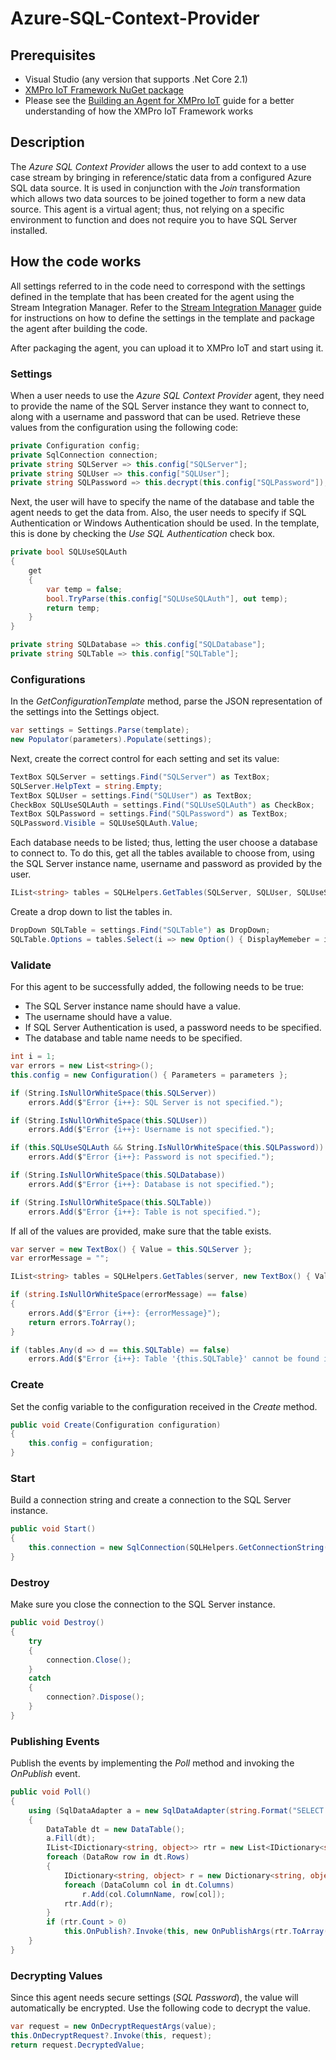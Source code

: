 # Azure-SQL-Context-Provider

## Prerequisites
- Visual Studio (any version that supports .Net Core 2.1)
- [XMPro IoT Framework NuGet package](https://www.nuget.org/packages/XMPro.IOT.Framework/3.0.2-beta)
- Please see the [Building an Agent for XMPro IoT](https://docs.xmpro.com/lessons/writing-an-agent-for-xmpro-iot/) guide for a better understanding of how the XMPro IoT Framework works

## Description
 The *Azure SQL Context Provider* allows the user to add context to a use case stream by bringing in reference/static data from a configured Azure SQL data source. It is used in conjunction with the *Join* transformation which allows two data sources to be joined together to form a new data source. This agent is a virtual agent; thus, not relying on a specific environment to function and does not require you to have SQL Server installed.

## How the code works
All settings referred to in the code need to correspond with the settings defined in the template that has been created for the agent using the Stream Integration Manager. Refer to the [Stream Integration Manager](https://docs.xmpro.com/topic/getting-to-know-the-framework/#1534129009509-379bd7d3-9f40) guide for instructions on how to define the settings in the template and package the agent after building the code. 

After packaging the agent, you can upload it to XMPro IoT and start using it.

### Settings
When a user needs to use the *Azure SQL Context Provider* agent, they need to provide the name of the SQL Server instance they want to connect to, along with a username and password that can be used. Retrieve these values from the configuration using the following code: 

```csharp
private Configuration config;
private SqlConnection connection;
private string SQLServer => this.config["SQLServer"];
private string SQLUser => this.config["SQLUser"];
private string SQLPassword => this.decrypt(this.config["SQLPassword"]);
```

Next, the user will have to specify the name of the database and table the agent needs to get the data from. Also, the user needs to specify if SQL Authentication or Windows Authentication should be used. In the template, this is done by checking the *Use SQL Authentication* check box.

```csharp
private bool SQLUseSQLAuth
{
    get
    {
        var temp = false;
        bool.TryParse(this.config["SQLUseSQLAuth"], out temp);
        return temp;
    }
}

private string SQLDatabase => this.config["SQLDatabase"];
private string SQLTable => this.config["SQLTable"];
```
### Configurations
In the *GetConfigurationTemplate* method, parse the JSON representation of the settings into the Settings object.
```csharp
var settings = Settings.Parse(template);
new Populator(parameters).Populate(settings);
```
Next, create the correct control for each setting and set its value:
```csharp
TextBox SQLServer = settings.Find("SQLServer") as TextBox;
SQLServer.HelpText = string.Empty;
TextBox SQLUser = settings.Find("SQLUser") as TextBox;
CheckBox SQLUseSQLAuth = settings.Find("SQLUseSQLAuth") as CheckBox;
TextBox SQLPassword = settings.Find("SQLPassword") as TextBox;
SQLPassword.Visible = SQLUseSQLAuth.Value;
```
Each database needs to be listed; thus, letting the user choose a database to connect to. To do this, get all the tables available to choose from, using the SQL Server instance name, username and password as provided by the user.
```csharp
IList<string> tables = SQLHelpers.GetTables(SQLServer, SQLUser, SQLUseSQLAuth, this.decrypt(SQLPassword.Value), SQLDatabase, out            errorMessage);
```

Create a drop down to list the tables in.
```csharp
DropDown SQLTable = settings.Find("SQLTable") as DropDown;
SQLTable.Options = tables.Select(i => new Option() { DisplayMemeber = i, ValueMemeber = i }).ToList();
```

### Validate
For this agent to be successfully added, the following needs to be true:
* The SQL Server instance name should have a value.
* The username should have a value.
* If SQL Server Authentication is used, a password needs to be specified.
* The database and table name needs to be specified.

```csharp
int i = 1;
var errors = new List<string>();
this.config = new Configuration() { Parameters = parameters };

if (String.IsNullOrWhiteSpace(this.SQLServer))
    errors.Add($"Error {i++}: SQL Server is not specified.");

if (String.IsNullOrWhiteSpace(this.SQLUser))
    errors.Add($"Error {i++}: Username is not specified.");

if (this.SQLUseSQLAuth && String.IsNullOrWhiteSpace(this.SQLPassword))
    errors.Add($"Error {i++}: Password is not specified.");

if (String.IsNullOrWhiteSpace(this.SQLDatabase))
    errors.Add($"Error {i++}: Database is not specified.");

if (String.IsNullOrWhiteSpace(this.SQLTable))
    errors.Add($"Error {i++}: Table is not specified.");
```

If all of the values are provided, make sure that the table exists.

```csharp
var server = new TextBox() { Value = this.SQLServer };
var errorMessage = "";

IList<string> tables = SQLHelpers.GetTables(server, new TextBox() { Value = this.SQLUser }, new CheckBox() { Value =                        this.SQLUseSQLAuth }, this.SQLPassword, new DropDown() { Value = this.SQLDatabase }, out errorMessage);

if (string.IsNullOrWhiteSpace(errorMessage) == false)
{
    errors.Add($"Error {i++}: {errorMessage}");
    return errors.ToArray();
}

if (tables.Any(d => d == this.SQLTable) == false)
    errors.Add($"Error {i++}: Table '{this.SQLTable}' cannot be found in {this.SQLDatabase}.");
```

### Create
Set the config variable to the configuration received in the *Create* method.
```csharp
public void Create(Configuration configuration)
{
    this.config = configuration;
}
```
### Start
Build a connection string and create a connection to the SQL Server instance.
```csharp
public void Start()
{
    this.connection = new SqlConnection(SQLHelpers.GetConnectionString(SQLServer, SQLUser, SQLPassword, SQLUseSQLAuth, SQLDatabase));
}
```

### Destroy
Make sure you close the connection to the SQL Server instance.
```csharp
public void Destroy()
{
    try
    {
        connection.Close();
    }
    catch
    {
        connection?.Dispose();
    }
}
```

### Publishing Events
Publish the events by implementing the *Poll* method and invoking the *OnPublish* event.
```csharp
public void Poll()
{
    using (SqlDataAdapter a = new SqlDataAdapter(string.Format("SELECT * FROM {0}", SQLHelpers.AddTableQuotes(SQLTable)), connection))
    {
        DataTable dt = new DataTable();
        a.Fill(dt);
        IList<IDictionary<string, object>> rtr = new List<IDictionary<string, object>>();
        foreach (DataRow row in dt.Rows)
        {
            IDictionary<string, object> r = new Dictionary<string, object>();
            foreach (DataColumn col in dt.Columns)
                r.Add(col.ColumnName, row[col]);
            rtr.Add(r);
        }
        if (rtr.Count > 0)
            this.OnPublish?.Invoke(this, new OnPublishArgs(rtr.ToArray()));
    }
}
```
### Decrypting Values
Since this agent needs secure settings (*SQL Password*), the value will automatically be encrypted. Use the following code to decrypt the value.
```csharp
var request = new OnDecryptRequestArgs(value);
this.OnDecryptRequest?.Invoke(this, request);
return request.DecryptedValue;
```
